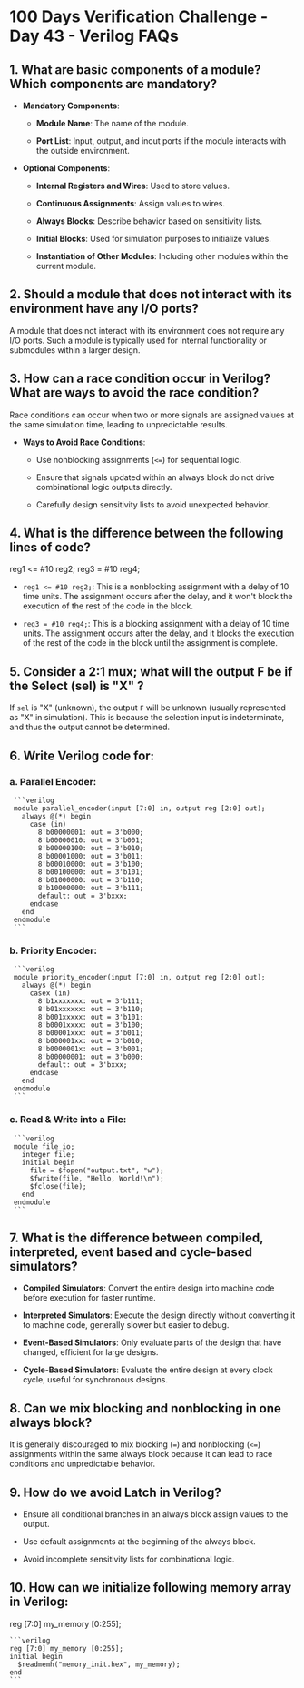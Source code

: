 # 100 Days Verification Challenge - Day 43 - Verilog FAQs

## 1. What are basic components of a module? Which components are mandatory?

- **Mandatory Components**:
  
  - **Module Name**: The name of the module.
    
  - **Port List**: Input, output, and inout ports if the module interacts with the outside environment.
       
- **Optional Components**:
  
  - **Internal Registers and Wires**: Used to store values.
    
  - **Continuous Assignments**: Assign values to wires.
    
  - **Always Blocks**: Describe behavior based on sensitivity lists.
    
  - **Initial Blocks**: Used for simulation purposes to initialize values.
    
  - **Instantiation of Other Modules**: Including other modules within the current module.

## 2. Should a module that does not interact with its environment have any I/O ports?

A module that does not interact with its environment does not require any I/O ports. Such a module is typically used for internal functionality or submodules within a larger design.

## 3. How can a race condition occur in Verilog? What are ways to avoid the race condition?

Race conditions can occur when two or more signals are assigned values at the same simulation time, leading to unpredictable results.
     
- **Ways to Avoid Race Conditions**:
  
  - Use nonblocking assignments (`<=`) for sequential logic.
    
  - Ensure that signals updated within an always block do not drive combinational logic outputs directly.

  - Carefully design sensitivity lists to avoid unexpected behavior.

## 4. What is the difference between the following lines of code?
reg1 <= #10 reg2;
reg3 = #10 reg4;

- `reg1 <= #10 reg2;`: This is a nonblocking assignment with a delay of 10 time units. The assignment occurs after the delay, and it won't block the execution of the rest of the code in the block.
  
- `reg3 = #10 reg4;`: This is a blocking assignment with a delay of 10 time units. The assignment occurs after the delay, and it blocks the execution of the rest of the code in the block until the assignment is complete.

## 5. Consider a 2:1 mux; what will the output F be if the Select (sel) is "X" ? 

If `sel` is "X" (unknown), the output `F` will be unknown (usually represented as "X" in simulation). This is because the selection input is indeterminate, and thus the output cannot be determined.

## 6. Write Verilog code for:

### a. Parallel Encoder:

     ```verilog
     module parallel_encoder(input [7:0] in, output reg [2:0] out);
       always @(*) begin
         case (in)
           8'b00000001: out = 3'b000;
           8'b00000010: out = 3'b001;
           8'b00000100: out = 3'b010;
           8'b00001000: out = 3'b011;
           8'b00010000: out = 3'b100;
           8'b00100000: out = 3'b101;
           8'b01000000: out = 3'b110;
           8'b10000000: out = 3'b111;
           default: out = 3'bxxx;
         endcase
       end
     endmodule
     ```
     
### b. Priority Encoder:

     ```verilog
     module priority_encoder(input [7:0] in, output reg [2:0] out);
       always @(*) begin
         casex (in)
           8'b1xxxxxxx: out = 3'b111;
           8'b01xxxxxx: out = 3'b110;
           8'b001xxxxx: out = 3'b101;
           8'b0001xxxx: out = 3'b100;
           8'b00001xxx: out = 3'b011;
           8'b000001xx: out = 3'b010;
           8'b0000001x: out = 3'b001;
           8'b00000001: out = 3'b000;
           default: out = 3'bxxx;
         endcase
       end
     endmodule
     ```
     
### c. Read & Write into a File:

     ```verilog
     module file_io;
       integer file;
       initial begin
         file = $fopen("output.txt", "w");
         $fwrite(file, "Hello, World!\n");
         $fclose(file);
       end
     endmodule
     ```

## 7. What is the difference between compiled, interpreted, event based and cycle-based simulators?

- **Compiled Simulators**: Convert the entire design into machine code before execution for faster runtime.
  
- **Interpreted Simulators**: Execute the design directly without converting it to machine code, generally slower but easier to debug.
  
- **Event-Based Simulators**: Only evaluate parts of the design that have changed, efficient for large designs.
  
- **Cycle-Based Simulators**: Evaluate the entire design at every clock cycle, useful for synchronous designs.

## 8. Can we mix blocking and nonblocking in one always block?
    
It is generally discouraged to mix blocking (`=`) and nonblocking (`<=`) assignments within the same always block because it can lead to race conditions and unpredictable behavior.

## 9. How do we avoid Latch in Verilog?

- Ensure all conditional branches in an always block assign values to the output.
  
- Use default assignments at the beginning of the always block.
  
- Avoid incomplete sensitivity lists for combinational logic.

## 10. How can we initialize following memory array in Verilog:
reg [7:0] my_memory [0:255];

    ```verilog
    reg [7:0] my_memory [0:255];
    initial begin
      $readmemh("memory_init.hex", my_memory);
    end
    ```
